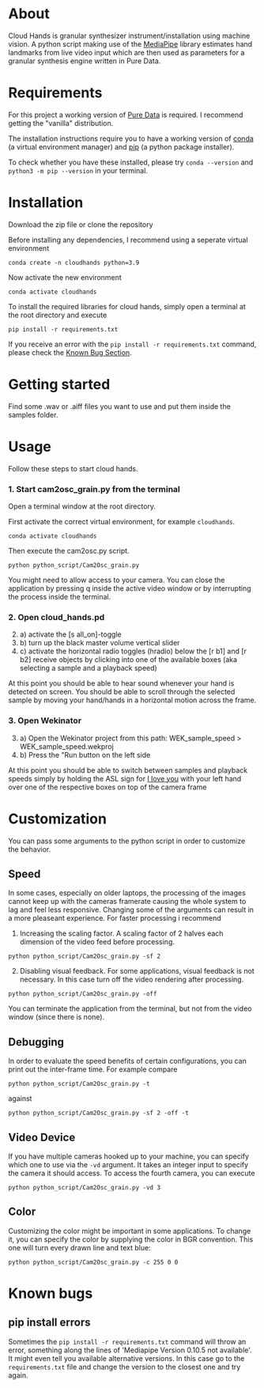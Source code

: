 # About
Cloud Hands is granular synthesizer instrument/installation using machine vision.
A python script making use of the [MediaPipe](https://developers.google.com/mediapipe) library estimates hand landmarks from live video input which are then used as parameters for a granular synthesis engine written in Pure Data.

# Requirements
For this project a working version of [Pure Data](https://puredata.info/downloads) is required. I recommend getting the "vanilla" distribution.

The installation instructions require you to have a working version of [conda](https://docs.conda.io/en/latest/) (a virtual environment manager) and [pip](https://packaging.python.org/en/latest/guides/tool-recommendations/) (a python package installer).

To check whether you have these installed, please try 
`conda --version` and `python3 -m pip --version` in your terminal.

# Installation 
Download the zip file or clone the repository

Before installing any dependencies, I recommend using a seperate virtual environment
```
conda create -n cloudhands python=3.9
```
Now activate the new environment
```
conda activate cloudhands
```
To install the required libraries for cloud hands, simply open a terminal at the root directory and execute
```
pip install -r requirements.txt
```

If you receive an error with the `pip install -r requirements.txt` command, please check the [Known Bug Section](#Known-bugs).

# Getting started
Find some .wav or .aiff files you want to use and put them inside the samples folder.

# Usage
Follow these steps to start cloud hands.

### 1. Start cam2osc_grain.py from the terminal
Open a terminal window at the root directory.

First activate the correct virtual environment, for example ```cloudhands```.
```
conda activate cloudhands
```
Then execute the cam2osc.py script.
```
python python_script/Cam2Osc_grain.py
```
You might need to allow access to your camera.
You can close the application by pressing q inside the active video window or by interrupting the process inside the terminal.


### 2. Open cloud_hands.pd
2. a) activate the [s all_on]-toggle
2. b) turn up the black master volume vertical slider
2. c) activate the horizontal radio toggles (hradio) below the [r b1] and [r b2] receive objects by clicking into one of the available boxes (aka selecting a sample and a playback speed)

At this point you should be able to hear sound whenever your hand is detected on screen. You should be able to scroll through the selected sample by moving your hand/hands in a horizontal motion across the frame.

### 3. Open Wekinator
3. a) Open the Wekinator project from this path: WEK_sample_speed > WEK_sample_speed.wekproj 
3. b) Press the "Run button on the left side

At this point you should be able to switch between samples and playback speeds simply by holding the ASL sign for [I love you](https://www.lifeprint.com/asl101/images-signs/i_love_you.jpg) with your left hand over one of the respective boxes on top of the camera frame

# Customization
You can pass some arguments to the python script in order to customize the behavior. 

## Speed
In some cases, especially on older laptops, the processing of the images cannot keep up with the cameras framerate causing the whole system to lag and feel less responsive.
Changing some of the arguments can result in a more pleaseant experience.
For faster processing i recommend
1. Increasing the scaling factor. A scaling factor of 2 halves each dimension of the video feed before processing.
```
python python_script/Cam2Osc_grain.py -sf 2
```

2. Disabling visual feedback. For some applications, visual feedback is not necessary. In this case turn off the video rendering after processing.
```
python python_script/Cam2Osc_grain.py -off
```
You can terminate the application from the terminal, but not from the video window (since there is none).

## Debugging
In order to evaluate the speed benefits of certain configurations, you can print out the inter-frame time.
For example compare
```
python python_script/Cam2Osc_grain.py -t
```
against 
```
python python_script/Cam2Osc_grain.py -sf 2 -off -t
```

## Video Device
If you have multiple cameras hooked up to your machine, you can specify which one to use via the ```-vd``` argument. It takes an integer input to specify the camera it should access. To access the fourth camera, you can execute
```
python python_script/Cam2Osc_grain.py -vd 3
```

## Color
Customizing the color might be important in some applications. To change it, you can specify the color by supplying the color in BGR convention.
This one will turn every drawn line and text blue:
```
python python_script/Cam2Osc_grain.py -c 255 0 0 
```

# Known bugs

## pip install errors
Sometimes the `pip install -r requirements.txt` command will throw an error, something along the lines of 'Mediapipe Version 0.10.5 not available'. It might even tell you available alternative versions. In this case go to the `requirements.txt` file and change the version to the closest one and try again. 


